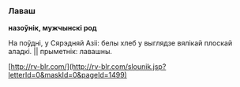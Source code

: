 ### Лаваш
**назоўнік, мужчынскі род**

На поўдні, у Сярэдняй Азіі: белы хлеб у выглядзе вялікай плоскай аладкі. || прыметнік: лавашны.

<a rel="author">[http://rv-blr.com/](http://rv-blr.com/slounik.jsp?letterId=0&maskId=0&pageId=1499)</a>
